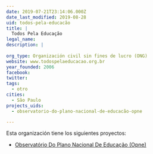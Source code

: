 ```yaml
---
date: 2019-07-21T23:14:06.000Z
date_last_modified: 2019-08-28
uid: todos-pela-educacão
title: |
  Todos Pela Educação
legal_name: 
description: |
  
org_type: Organización civil sin fines de lucro (ONG)
website: www.todospelaeducacao.org.br
year_founded: 2006
facebook: 
twitter: 
tags:
  - otro
cities: 
  - São Paulo
projects_uids:
  - observatorio-do-plano-nacional-de-educacão-opne

---
```


Esta organización tiene los siguientes proyectos:

- [Observatório Do Plano Nacional De Educação (Opne)](/proyectos/observatorio-do-plano-nacional-de-educacão-opne)
